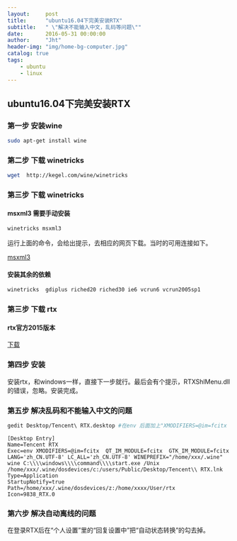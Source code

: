 ```yaml
---
layout:     post
title:      "ubuntu16.04下完美安装RTX"
subtitle:   " \"解决不能输入中文，乱码等问题\""
date:       2016-05-31 00:00:00
author:     "Jht"
header-img: "img/home-bg-computer.jpg"
catalog: true
tags:
    - ubuntu
    - linux
---
```


##  ubuntu16.04下完美安装RTX

### 第一步 安装wine

```bash
sudo apt-get install wine
```
### 第二步 下载 winetricks

```bash
wget  http://kegel.com/wine/winetricks
```
### 第三步 下载 winetricks

#### msxml3 需要手动安装
```bash
winetricks msxml3 
```
运行上面的命令，会给出提示，去相应的网页下载。当时的可用连接如下。

[msxml3](http://download.cnet.com/Microsoft-XML-Parser-MSXML-3-0-Service-Pack-7-SP7/3000-7241_4-10731613.html)

#### 安装其余的依赖

```bash
winetricks  gdiplus riched20 riched30 ie6 vcrun6 vcrun2005sp1
```

### 第三步 下载 rtx

#### rtx官方2015版本

[下载](http://rtx.tencent.com/rtx/download/index.shtml)

### 第四步 安装

安装rtx，和windows一样，直接下一步就行。最后会有个提示，RTXShlMenu.dll的错误，忽略。安装完成。

### 第五步 解决乱码和不能输入中文的问题

```bash
gedit Desktop/Tencent\ RTX.desktop #在env 后面加上"XMODIFIERS=@im=fcitx  QT_IM_MODULE=fcitx  GTK_IM_MODULE=fcitx LANG='zh_CN.UTF-8' LC_ALL='zh_CN.UTF-8'"
```

```
[Desktop Entry]
Name=Tencent RTX
Exec=env XMODIFIERS=@im=fcitx  QT_IM_MODULE=fcitx  GTK_IM_MODULE=fcitx LANG='zh_CN.UTF-8' LC_ALL='zh_CN.UTF-8' WINEPREFIX="/home/xxx/.wine" wine C:\\\\windows\\\\command\\\\start.exe /Unix /home/xxx/.wine/dosdevices/c:/users/Public/Desktop/Tencent\\ RTX.lnk
Type=Application
StartupNotify=true
Path=/home/xxx/.wine/dosdevices/z:/home/xxxx/User/rtx
Icon=9838_RTX.0
```

###  第六步 解决自动离线的问题



在登录RTX后在“个人设置”里的“回复设置中”把“自动状态转换”的勾去掉。






